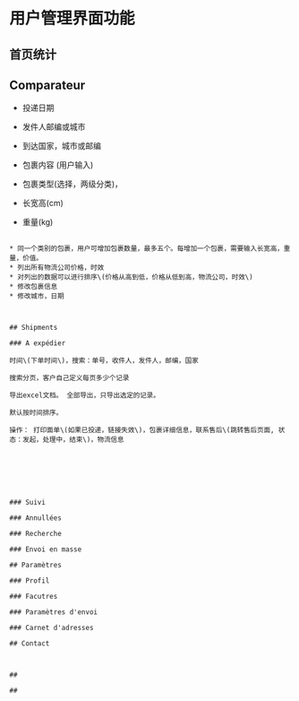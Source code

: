 # 用户管理界面功能

## 首页统计

## Comparateur

* 投递日期
* 发件人邮编或城市



* 到达国家，城市或邮编



* 包裹内容 \(用户输入\)
* 包裹类型\(选择，两级分类\)，
* 长宽高\(cm\)
* 重量\(kg\)

~~~~

* 同一个类别的包裹，用户可增加包裹数量，最多五个。每增加一个包裹，需要输入长宽高，重量，价值。
* 列出所有物流公司价格，时效
* 对列出的数据可以进行排序\(价格从高到低，价格从低到高，物流公司，时效\)
* 修改包裹信息
* 修改城市，日期



## Shipments

### A expédier

时间\(下单时间\)，搜索：单号，收件人，发件人，邮编，国家

搜索分页，客户自己定义每页多少个记录

导出excel文档。 全部导出，只导出选定的记录。

默认按时间排序。

操作： 打印面单\(如果已投递，链接失效\)，包裹详细信息，联系售后\(跳转售后页面, 状态：发起，处理中，结束\)，物流信息







### Suivi

### Annullées

### Recherche

### Envoi en masse

## Paramètres

### Profil

### Facutres

### Paramètres d'envoi

### Carnet d'adresses

## Contact



## 

## 

